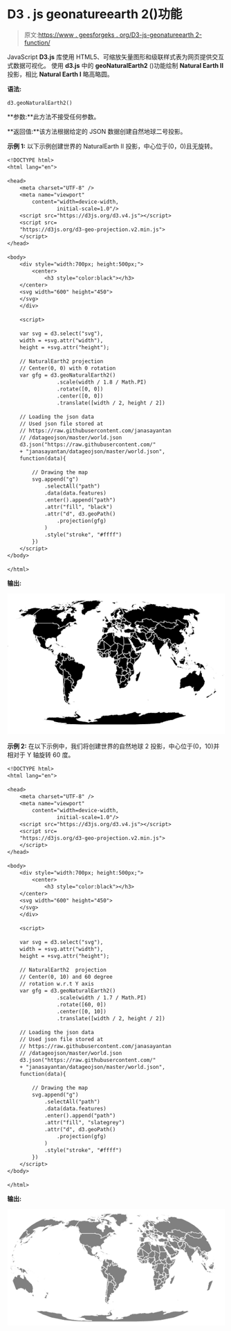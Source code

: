 # D3 . js geonatureearth 2()功能

> 原文:[https://www . geesforgeks . org/D3-js-geonatureearth 2-function/](https://www.geeksforgeeks.org/d3-js-geonaturalearth2-function/)

JavaScript **D3.js** 库使用 HTML5、可缩放矢量图形和级联样式表为网页提供交互式数据可视化。
使用 **d3.js** 中的 **geoNaturalEarth2** ()功能绘制 **Natural Earth II** 投影，相比 **Natural Earth I** 略高略圆。

**语法:**

```
d3.geoNaturalEarth2()
```

**参数:**此方法不接受任何参数。

**返回值:**该方法根据给定的 JSON 数据创建自然地球二号投影。

**示例 1:** 以下示例创建世界的 NaturalEarth II 投影，中心位于(0，0)且无旋转。

```
<!DOCTYPE html> 
<html lang="en"> 

<head> 
    <meta charset="UTF-8" /> 
    <meta name="viewport"
        content="width=device-width, 
                initial-scale=1.0"/> 
    <script src="https://d3js.org/d3.v4.js"></script> 
    <script src= 
    "https://d3js.org/d3-geo-projection.v2.min.js"> 
    </script> 
</head> 

<body> 
    <div style="width:700px; height:500px;"> 
        <center> 
            <h3 style="color:black"></h3> 
    </center> 
    <svg width="600" height="450"> 
    </svg> 
    </div> 

    <script> 

    var svg = d3.select("svg"), 
    width = +svg.attr("width"), 
    height = +svg.attr("height"); 

    // NaturalEarth2 projection 
    // Center(0, 0) with 0 rotation 
    var gfg = d3.geoNaturalEarth2() 
                .scale(width / 1.8 / Math.PI) 
                .rotate([0, 0]) 
                .center([0, 0]) 
                .translate([width / 2, height / 2]) 

    // Loading the json data 
    // Used json file stored at 
    // https://raw.githubusercontent.com/janasayantan 
    // /datageojson/master/world.json 
    d3.json("https://raw.githubusercontent.com/" 
    + "janasayantan/datageojson/master/world.json", 
    function(data){ 

        // Drawing the map 
        svg.append("g") 
            .selectAll("path") 
            .data(data.features) 
            .enter().append("path") 
            .attr("fill", "black") 
            .attr("d", d3.geoPath() 
                .projection(gfg) 
            ) 
            .style("stroke", "#ffff") 
        }) 
    </script> 
</body> 

</html> 
```

**输出:**

![](img/1ca1d88d1a6ce4a0742386deef88a884.png)

**示例 2:** 在以下示例中，我们将创建世界的自然地球 2 投影，中心位于(0，10)并相对于 Y 轴旋转 60 度。

```
<!DOCTYPE html> 
<html lang="en"> 

<head> 
    <meta charset="UTF-8" /> 
    <meta name="viewport"
        content="width=device-width, 
                initial-scale=1.0"/> 
    <script src="https://d3js.org/d3.v4.js"></script> 
    <script src= 
    "https://d3js.org/d3-geo-projection.v2.min.js"> 
    </script> 
</head> 

<body> 
    <div style="width:700px; height:500px;"> 
        <center> 
            <h3 style="color:black"></h3> 
    </center> 
    <svg width="600" height="450"> 
    </svg> 
    </div> 

    <script> 

    var svg = d3.select("svg"), 
    width = +svg.attr("width"), 
    height = +svg.attr("height"); 

    // NaturalEarth2  projection  
    // Center(0, 10) and 60 degree 
    // rotation w.r.t Y axis  
    var gfg = d3.geoNaturalEarth2() 
                .scale(width / 1.7 / Math.PI) 
                .rotate([60, 0]) 
                .center([0, 10]) 
                .translate([width / 2, height / 2]) 

    // Loading the json data 
    // Used json file stored at 
    // https://raw.githubusercontent.com/janasayantan 
    // /datageojson/master/world.json 
    d3.json("https://raw.githubusercontent.com/" 
    + "janasayantan/datageojson/master/world.json", 
    function(data){ 

        // Drawing the map 
        svg.append("g") 
            .selectAll("path") 
            .data(data.features) 
            .enter().append("path") 
            .attr("fill", "slategrey") 
            .attr("d", d3.geoPath() 
                .projection(gfg) 
            ) 
            .style("stroke", "#ffff") 
        }) 
    </script> 
</body> 

</html> 
```

**输出:**

![](img/f9a1a38ab0a82b9abea2450721b943cc.png)